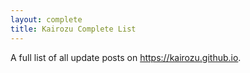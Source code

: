 ```yaml
---
layout: complete
title: Kairozu Complete List
---
```

A full list of all update posts on https://kairozu.github.io.